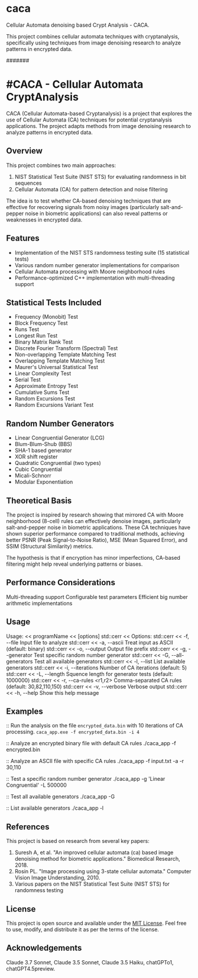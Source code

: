 # caca
 Cellular Automata denoising based Crypt Analysis - CACA.

This project combines cellular automata techniques with cryptanalysis, specifically using techniques from image denoising research to analyze patterns in encrypted data.

#######


# #CACA - Cellular Automata CryptAnalysis

CACA (Cellular Automata-based Cryptanalysis) is a project that explores the use of Cellular Automata (CA) techniques for potential cryptanalysis applications. The project adapts methods from image denoising research to analyze patterns in encrypted data.

## Overview

This project combines two main approaches:
1. NIST Statistical Test Suite (NIST STS) for evaluating randomness in bit sequences
2. Cellular Automata (CA) for pattern detection and noise filtering

The idea is to test whether CA-based denoising techniques that are effective for recovering signals from noisy images (particularly salt-and-pepper noise in biometric applications) can also reveal patterns or weaknesses in encrypted data.

## Features

- Implementation of the NIST STS randomness testing suite (15 statistical tests)
- Various random number generator implementations for comparison
- Cellular Automata processing with Moore neighborhood rules
- Performance-optimized C++ implementation with multi-threading support

## Statistical Tests Included

- Frequency (Monobit) Test
- Block Frequency Test
- Runs Test
- Longest Run Test
- Binary Matrix Rank Test
- Discrete Fourier Transform (Spectral) Test
- Non-overlapping Template Matching Test
- Overlapping Template Matching Test
- Maurer's Universal Statistical Test
- Linear Complexity Test
- Serial Test
- Approximate Entropy Test
- Cumulative Sums Test
- Random Excursions Test
- Random Excursions Variant Test

## Random Number Generators

- Linear Congruential Generator (LCG)
- Blum-Blum-Shub (BBS)
- SHA-1 based generator
- XOR shift register
- Quadratic Congruential (two types)
- Cubic Congruential
- Micali-Schnorr
- Modular Exponentiation

## Theoretical Basis

The project is inspired by research showing that mirrored CA with Moore neighborhood (8-cell) rules can effectively denoise images, particularly salt-and-pepper noise in biometric applications. These CA techniques have shown superior performance compared to traditional methods, achieving better PSNR (Peak Signal-to-Noise Ratio), MSE (Mean Squared Error), and SSIM (Structural Similarity) metrics.

The hypothesis is that if encryption has minor imperfections, CA-based filtering might help reveal underlying patterns or biases.

## Performance Considerations

Multi-threading support
Configurable test parameters
Efficient big number arithmetic implementations

## Usage

Usage:  << programName <<  [options]
    std::cerr << Options:
    std::cerr <<   -f, --file <file>        Input file to analyze
    std::cerr <<   -a, --ascii              Treat input as ASCII (default: binary)
    std::cerr <<   -o, --output <file>      Output file prefix
    std::cerr <<   -g, --generator <name>   Test specific random number generator
    std::cerr <<   -G, --all-generators     Test all available generators
    std::cerr <<   -l, --list               List available generators
    std::cerr <<   -i, --iterations <n>     Number of CA iterations (default: 5)
    std::cerr <<   -L, --length <n>         Squence length for generator tests (default: 1000000)
    std::cerr <<   -r, --ca-rules <r1,r2>   Comma-separated CA rules (default: 30,82,110,150)
    std::cerr <<   -v, --verbose            Verbose output
    std::cerr <<   -h, --help               Show this help message

## Examples
:: Run the analysis on the file `encrypted_data.bin` with 10 iterations of CA processing.
`caca_app.exe -f encrypted_data.bin -i 4`

:: Analyze an encrypted binary file with default CA rules
./caca_app -f encrypted.bin

:: Analyze an ASCII file with specific CA rules
./caca_app -f input.txt -a -r 30,110

:: Test a specific random number generator
./caca_app -g 'Linear Congruential' -L 500000

:: Test all available generators
./caca_app -G

:: List available generators
./caca_app -l


## References

This project is based on research from several key papers:
1. Suresh A, et al. "An improved cellular automata (ca) based image denoising method for biometric applications." Biomedical Research, 2018.
2. Rosin PL. "Image processing using 3-state cellular automata." Computer Vision Image Understanding, 2010.
3. Various papers on the NIST Statistical Test Suite (NIST STS) for randomness testing

## License
 
 This project is open source and available under the [MIT License](LICENSE). Feel free to use, modify, and distribute it as per the terms of the license.
 
## Acknowledgements

Claude 3.7 Sonnet, Claude 3.5 Sonnet, Claude 3.5 Haiku, chatGPTo1, chatGPT4.5preview.